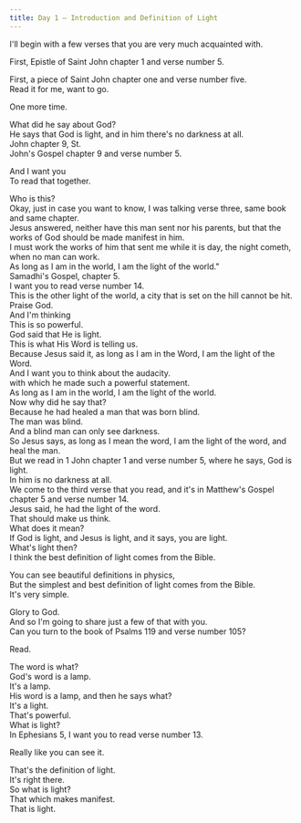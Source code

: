 ```yaml
---
title: Day 1 – Introduction and Definition of Light
---
```

 I'll begin with a few verses that you are very much acquainted with.  


  
First, Epistle of Saint John chapter 1 and verse number 5.  


  
 First, a piece of Saint John chapter one and verse number five.  
Read it for me, want to go.  


  
One more time.  


  
 What did he say about God?  
He says that God is light, and in him there's no darkness at all.  
John chapter 9, St.  
John's Gospel chapter 9 and verse number 5.  


  
And I want you  
 To read that together.  


  
Who is this?  
Okay, just in case you want to know, I was talking verse three, same book and same chapter.  
 Jesus answered, neither have this man sent nor his parents, but that the works of God should be made manifest in him.  
I must work the works of him that sent me while it is day, the night cometh, when no man can work.  
As long as I am in the world, I am the light of the world."  
Samadhi's Gospel, chapter 5.  
 I want you to read verse number 14.  
This is the other light of the world, a city that is set on the hill cannot be hit.  
Praise God.  
And I'm thinking  
 This is so powerful.  
God said that He is light.  
This is what His Word is telling us.  
Because Jesus said it, as long as I am in the Word, I am the light of the Word.  
And I want you to think about the audacity.  
 with which he made such a powerful statement.  
As long as I am in the world, I am the light of the world.  
Now why did he say that?  
Because he had healed a man that was born blind.  
The man was blind.  
And a blind man can only see darkness.  
 So Jesus says, as long as I mean the word, I am the light of the word, and heal the man.  
But we read in 1 John chapter 1 and verse number 5, where he says, God is light.  
In him is no darkness at all.  
We come to the third verse that you read, and it's in Matthew's Gospel chapter 5 and verse number 14.  
Jesus said, he had the light of the word.  
That should make us think.  
 What does it mean?  
If God is light, and Jesus is light, and it says, you are light.  
What's light then?  
I think the best definition of light comes from the Bible.  


  
You can see beautiful definitions in physics,  
 But the simplest and best definition of light comes from the Bible.  
It's very simple.  


  
Glory to God.  
And so I'm going to share just a few of that with you.  
Can you turn to the book of Psalms 119 and verse number 105?  


  
 Read.  


  
The word is what?  
God's word is a lamp.  
It's a lamp.  
His word is a lamp, and then he says what?  
It's a light.  
That's powerful.  
 What is light?  
In Ephesians 5, I want you to read verse number 13.  


  
Really like you can see it.  


  
That's the definition of light.  
It's right there.  
 So what is light?  
That which makes manifest.  
That is light.